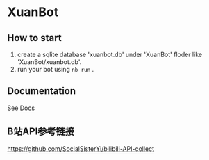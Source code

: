 # XuanBot

## How to start

1. create a sqlite database 'xuanbot.db' under 'XuanBot' floder like 'XuanBot/xuanbot.db'.
2. run your bot using `nb run` .

## Documentation

See [Docs](https://v2.nonebot.dev/)

## B站API参考链接
https://github.com/SocialSisterYi/bilibili-API-collect
